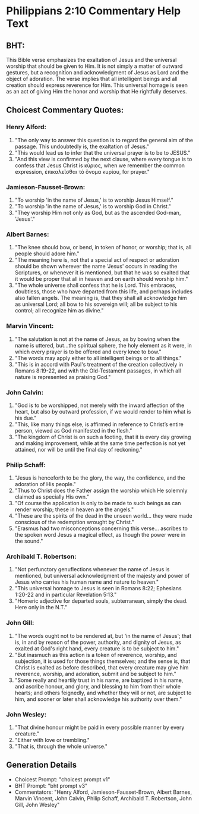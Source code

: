 # Philippians 2:10 Commentary Help Text

## BHT:
This Bible verse emphasizes the exaltation of Jesus and the universal worship that should be given to Him. It is not simply a matter of outward gestures, but a recognition and acknowledgment of Jesus as Lord and the object of adoration. The verse implies that all intelligent beings and all creation should express reverence for Him. This universal homage is seen as an act of giving Him the honor and worship that He rightfully deserves.

## Choicest Commentary Quotes:
### Henry Alford:
1. "The only way to answer this question is to regard the general aim of the passage. This undoubtedly is, the exaltation of Jesus."
2. "This would lead us to infer that the universal prayer is to be to JESUS."
3. "And this view is confirmed by the next clause, where every tongue is to confess that Jesus Christ is κύριος, when we remember the common expression, ἐπικαλεῖσθαι τὸ ὄνομα κυρίου, for prayer."

### Jamieson-Fausset-Brown:
1. "To worship 'in the name of Jesus,' is to worship Jesus Himself."
2. "To worship 'in the name of Jesus,' is to worship God in Christ."
3. "They worship Him not only as God, but as the ascended God-man, 'Jesus'."

### Albert Barnes:
1. "The knee should bow, or bend, in token of honor, or worship; that is, all people should adore him."
2. "The meaning here is, not that a special act of respect or adoration should be shown wherever the name 'Jesus' occurs in reading the Scriptures, or whenever it is mentioned, but that he was so exalted that it would be proper that all in heaven and on earth should worship him."
3. "The whole universe shall confess that he is Lord. This embraces, doubtless, those who have departed from this life, and perhaps includes also fallen angels. The meaning is, that they shall all acknowledge him as universal Lord; all bow to his sovereign will; all be subject to his control; all recognize him as divine."

### Marvin Vincent:
1. "The salutation is not at the name of Jesus, as by bowing when the name is uttered, but...the spiritual sphere, the holy element as it were, in which every prayer is to be offered and every knee to bow."
2. "The words may apply either to all intelligent beings or to all things."
3. "This is in accord with Paul's treatment of the creation collectively in Romans 8:19-22, and with the Old-Testament passages, in which all nature is represented as praising God."

### John Calvin:
1. "God is to be worshipped, not merely with the inward affection of the heart, but also by outward profession, if we would render to him what is his due."
2. "This, like many things else, is affirmed in reference to Christ’s entire person, viewed as God manifested in the flesh."
3. "The kingdom of Christ is on such a footing, that it is every day growing and making improvement, while at the same time perfection is not yet attained, nor will be until the final day of reckoning."

### Philip Schaff:
1. "Jesus is henceforth to be the glory, the way, the confidence, and the adoration of His people."
2. "Thus to Christ does the Father assign the worship which He solemnly claimed as specially His own."
3. "Of course the application is only to be made to such beings as can render worship; these in heaven are the angels."
4. "These are the spirits of the dead in the unseen world... they were made conscious of the redemption wrought by Christ."
5. "Erasmus had two misconceptions concerning this verse... ascribes to the spoken word Jesus a magical effect, as though the power were in the sound."

### Archibald T. Robertson:
1. "Not perfunctory genuflections whenever the name of Jesus is mentioned, but universal acknowledgment of the majesty and power of Jesus who carries his human name and nature to heaven."
2. "This universal homage to Jesus is seen in Romans 8:22; Ephesians 1:20-22 and in particular Revelation 5:13."
3. "Homeric adjective for departed souls, subterranean, simply the dead. Here only in the N.T."

### John Gill:
1. "The words ought not to be rendered at, but 'in the name of Jesus'; that is, in and by reason of the power, authority, and dignity of Jesus, as exalted at God's right hand, every creature is to be subject to him."
2. "But inasmuch as this action is a token of reverence, worship, and subjection, it is used for those things themselves; and the sense is, that Christ is exalted as before described, that every creature may give him reverence, worship, and adoration, submit and be subject to him."
3. "Some really and heartily trust in his name, are baptized in his name, and ascribe honour, and glory, and blessing to him from their whole hearts; and others feignedly, and whether they will or not, are subject to him, and sooner or later shall acknowledge his authority over them."

### John Wesley:
1. "That divine honour might be paid in every possible manner by every creature."
2. "Either with love or trembling."
3. "That is, through the whole universe."


## Generation Details
- Choicest Prompt: "choicest prompt v1"
- BHT Prompt: "bht prompt v3"
- Commentators: "Henry Alford, Jamieson-Fausset-Brown, Albert Barnes, Marvin Vincent, John Calvin, Philip Schaff, Archibald T. Robertson, John Gill, John Wesley"
